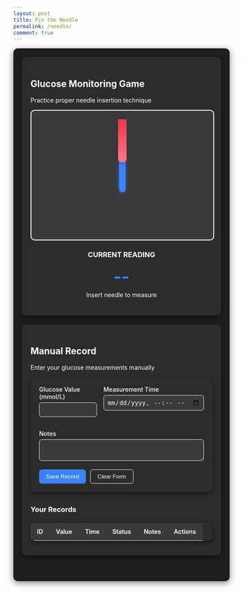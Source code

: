 ```yaml
---
layout: post
title: Pin the Needle
permalink: /needle/
comment: true
---
```

<style>
  /* 保持原有样式不变 */
  .container {
    max-width: 1200px;
    margin: 0 auto;
    padding: 20px;
    background-color: #1e1e1e;
    color: #ffffff;
    border-radius: 10px;
    box-shadow: 0 4px 15px rgba(0, 0, 0, 0.5);
  }
  
  .game-section {
    display: flex;
    gap: 20px;
    margin-bottom: 40px;
    flex-wrap: wrap;
  }
  
  .game-panel {
    flex: 1;
    background: #2c2c2c;
    border-radius: 10px;
    padding: 20px;
    box-shadow: 0 4px 10px rgba(0, 0, 0, 0.5);
    color: #ffffff;
  }
  
  .arm-simulator {
    position: relative;
    width: 100%;
    height: 300px;
    background-color: #3a3a3a;
    border-radius: 10px;
    margin-bottom: 20px;
    overflow: hidden;
    touch-action: none;
    border: 2px solid #ffffff;
  }
  
  .vein-target {
    position: absolute;
    width: 15px;
    height: 80px;
    background-color: #3a86ff;
    left: 50%;
    top: 50%;
    transform: translate(-50%, -50%);
    border-radius: 8px;
    box-shadow: 0 0 10px rgba(58, 134, 255, 0.6);
  }
  
  .needle {
    position: absolute;
    width: 20px;
    height: 100px;
    background: linear-gradient(to bottom, #e63946, #ff758f);
    cursor: grab;
    top: 20px;
    left: 50%;
    transform: translateX(-50%);
    border-radius: 0 0 8px 8px;
    z-index: 10;
    box-shadow: 0 4px 10px rgba(0, 0, 0, 0.2);
    transition: transform 0.1s;
    touch-action: none;
  }
  
  .game-result {
    text-align: center;
    margin: 20px 0;
    color: #ffffff;
  }
  
  .glucose-value {
    font-size: 2.5rem;
    font-weight: bold;
    color: #3b82f6;
    margin: 10px 0;
  }
  
  .status-normal { color: #10b981; }
  .status-high { color: #f59e0b; }
  .status-low { color: #ef4444; }
  
  .record-form {
    background: #2c2c2c;
    border-radius: 10px;
    padding: 20px;
    box-shadow: 0 4px 10px rgba(0, 0, 0, 0.5);
    margin-bottom: 30px;
    color: #ffffff;
  }
  
  .form-grid {
    display: grid;
    grid-template-columns: 1fr 1fr;
    gap: 15px;
    margin-bottom: 15px;
  }
  
  .form-group {
    margin-bottom: 15px;
  }
  
  .form-group label {
    display: block;
    margin-bottom: 5px;
    font-weight: 500;
  }
  
  .form-control {
    width: 100%;
    padding: 8px;
    border: 1px solid #e2e8f0;
    border-radius: 6px;
    font-size: 14px;
    background-color: #3a3a3a;
    color: #ffffff;
  }
  
  .form-actions {
    display: flex;
    gap: 10px;
    margin-top: 20px;
  }
  
  .btn {
    padding: 8px 16px;
    border-radius: 6px;
    font-weight: 500;
    cursor: pointer;
    transition: all 0.2s;
  }
  
  .btn-primary {
    background: #3b82f6;
    color: white;
    border: none;
  }
  
  .btn-outline {
    background: #2c2c2c;
    border: 1px solid #e2e8f0;
    color: #ffffff;
  }
  
  .records-table {
    width: 100%;
    border-collapse: collapse;
    margin-top: 20px;
    font-size: 14px;
    background: #2c2c2c;
    border-radius: 10px;
    overflow: hidden;
    box-shadow: 0 4px 10px rgba(0, 0, 0, 0.5);
    color: #ffffff;
  }
  
  .records-table th {
    background: #3a3a3a;
    padding: 12px 15px;
    text-align: left;
    border-bottom: 1px solid #e2e8f0;
    font-weight: 600;
  }
  
  .records-table td {
    padding: 12px 15px;
    border-bottom: 1px solid #f1f5f9;
  }
  
  .table-actions {
    display: flex;
    gap: 8px;
  }
  
  .action-btn {
    padding: 4px 8px;
    border-radius: 4px;
    font-size: 12px;
    cursor: pointer;
    border: none;
  }
  
  .edit-btn {
    background: #e0f2fe;
    color: #0369a1;
  }
  
  .delete-btn {
    background: #fee2e2;
    color: #b91c1c;
  }
</style>

<div class="container">
  <div class="game-section">
    <div class="game-panel">
      <h2>Glucose Monitoring Game</h2>
      <p>Practice proper needle insertion technique</p>
      
  <div class="arm-simulator" id="arm-simulator">
        <div class="vein-target"></div>
        <div class="needle" id="needle"></div>
      </div>
      
  <div class="game-result">
        <h3>CURRENT READING</h3>
        <div class="glucose-value" id="glucose-value">--</div>
        <div id="glucose-status">Insert needle to measure</div>
        <div id="feedback" style="display: none; margin-top: 10px; padding: 8px; border-radius: 4px;"></div>
      </div>
    </div>
    
  <div class="game-panel">
      <h2>Manual Record</h2>
      <p>Enter your glucose measurements manually</p>
      
  <form id="glucose-form" class="record-form">
        <input type="hidden" id="record-id" value="">
        
  <div class="form-grid">
          <div class="form-group">
            <label for="manual-glucose">Glucose Value (mmol/L)</label>
            <input type="number" step="0.1" class="form-control" id="manual-glucose" required min="1" max="30">
          </div>
          
  <div class="form-group">
            <label for="manual-time">Measurement Time</label>
            <input type="datetime-local" class="form-control" id="manual-time" required>
          </div>
        </div>
        
  <div class="form-group">
          <label for="manual-notes">Notes</label>
          <textarea class="form-control" id="manual-notes" rows="2"></textarea>
        </div>
        
  <div class="form-actions">
          <button type="submit" class="btn btn-primary" id="save-btn">Save Record</button>
          <button type="button" class="btn btn-outline" id="clear-btn">Clear Form</button>
        </div>
      </form>
      
  <h3>Your Records</h3>
      <table class="records-table" id="records-table">
        <thead>
          <tr>
            <th>ID</th>
            <th>Value</th>
            <th>Time</th>
            <th>Status</th>
            <th>Notes</th>
            <th>Actions</th>
          </tr>
        </thead>
        <tbody>
          <!-- Records will be added here dynamically -->
        </tbody>
      </table>
    </div>
  </div>
</div>

<script type="module">
    import { pythonURI, fetchOptions } from '{{site.baseurl}}/assets/js/api/config.js';
    const API_BASE_URL = pythonURI + '/glucose';

    // ==================== 游戏逻辑 ====================
    const needle = document.getElementById('needle');
    const vein = document.querySelector('.vein-target');
    const armSimulator = document.getElementById('arm-simulator');
    const feedback = document.getElementById('feedback');
    const glucoseValue = document.getElementById('glucose-value');
    const glucoseStatus = document.getElementById('glucose-status');
    
    let isDragging = false;
    let offsetX, offsetY;
    
    needle.addEventListener('mousedown', startDrag);
    needle.addEventListener('touchstart', startDrag);
    
    document.addEventListener('mousemove', drag);
    document.addEventListener('touchmove', drag);
    
    document.addEventListener('mouseup', endDrag);
    document.addEventListener('touchend', endDrag);
    
    function startDrag(e) {
        isDragging = true;
        const rect = needle.getBoundingClientRect();
        
        if (e.type === 'mousedown') {
            offsetX = e.clientX - rect.left;
            offsetY = e.clientY - rect.top;
        } else if (e.type === 'touchstart') {
            e.preventDefault();
            offsetX = e.touches[0].clientX - rect.left;
            offsetY = e.touches[0].clientY - rect.top;
        }
        
        needle.style.cursor = 'grabbing';
        needle.style.opacity = '0.8';
    }
    
    function drag(e) {
        if (!isDragging) return;
        
        e.preventDefault();
        const armRect = armSimulator.getBoundingClientRect();
        let clientX, clientY;
        
        if (e.type === 'mousemove') {
            clientX = e.clientX;
            clientY = e.clientY;
        } else if (e.type === 'touchmove') {
            clientX = e.touches[0].clientX;
            clientY = e.touches[0].clientY;
        }
        
        let newLeft = clientX - armRect.left - offsetX;
        let newTop = clientY - armRect.top - offsetY;
        
        newLeft = Math.max(0, Math.min(newLeft, armRect.width - needle.offsetWidth));
        newTop = Math.max(0, Math.min(newTop, armRect.height - needle.offsetHeight));
        
        needle.style.left = `${newLeft}px`;
        needle.style.top = `${newTop}px`;
    }
    
    function endDrag(e) {
        if (!isDragging) return;
        isDragging = false;
        needle.style.cursor = 'grab';
        needle.style.opacity = '1';
        
        if (isColliding(needle.getBoundingClientRect(), vein.getBoundingClientRect())) {
            handleSuccess();
        } else {
            handleError();
        }
    }
    
    function isColliding(rect1, rect2) {
        const center1 = {
            x: rect1.left + rect1.width / 2,
            y: rect1.top + rect1.height / 2
        };
        
        const center2 = {
            x: rect2.left + rect2.width / 2,
            y: rect2.top + rect2.height / 2
        };
        
        return (
            Math.abs(center1.x - center2.x) < rect2.width / 2 &&
            Math.abs(center1.y - center2.y) < rect2.height / 2
        );
    }
    
    function handleSuccess() {
        const glucose = generateGlucoseReading();
        const status = getGlucoseStatus(glucose);
        
        glucoseValue.textContent = `${glucose} mmol/L`;
        glucoseStatus.textContent = status;
        glucoseStatus.className = `status-${status.toLowerCase()}`;
        
        feedback.textContent = 'Measurement successful!';
        feedback.className = 'feedback-success';
        feedback.style.display = 'block';
        
        setTimeout(() => {
            feedback.style.display = 'none';
        }, 3000);
    }
    
    function handleError() {
        feedback.textContent = 'Please aim for the blue vein area';
        feedback.className = 'feedback-error';
        feedback.style.display = 'block';
        
        setTimeout(() => {
            feedback.style.display = 'none';
        }, 2000);
    }
    
    function generateGlucoseReading() {
        if (Math.random() < 0.7) {
            return (4 + Math.random() * 3.8).toFixed(1);
        } else {
            return Math.random() < 0.5 
                ? (2 + Math.random() * 2).toFixed(1)
                : (7.8 + Math.random() * 5).toFixed(1);
        }
    }
    
    function getGlucoseStatus(glucose) {
        glucose = parseFloat(glucose);
        if (glucose < 4) return 'Low';
        if (glucose > 7.8) return 'High';
        return 'Normal';
    }

    // ==================== CRUD 操作 ====================
    window.fetchGlucoseRecords = async function() {
        try {
            const response = await fetch(`${API_BASE_URL}/`, {
                ...fetchOptions,
                headers: {
                    ...fetchOptions.headers,
                    'Authorization': `Bearer ${localStorage.getItem('token') || ''}`
                }
            });
            
            if (!response.ok) {
                throw new Error('Failed to fetch records: ' + response.statusText);
            }
            
            const records = await response.json();
            displayRecords(records);
        } catch (error) {
            console.error('Error fetching records:', error);
            document.getElementById('error-message').innerText = 'Error fetching records.';
            document.getElementById('error-message').style.display = 'block';
        }
    }

    window.createGlucoseRecord = async function(recordData) {
        try {
            const response = await fetch(`${API_BASE_URL}/`, {
                method: 'POST',
                ...fetchOptions,
                headers: {
                    ...fetchOptions.headers,
                    'Authorization': `Bearer ${localStorage.getItem('token') || ''}`
                },
                body: JSON.stringify(recordData)
            });
            
            if (!response.ok) {
                throw new Error('Failed to create record: ' + response.statusText);
            }
            
            return await response.json();
        } catch (error) {
            console.error('Error creating record:', error);
            throw error;
        }
    }

    window.updateGlucoseRecord = async function(id, recordData) {
        try {
            const response = await fetch(`${API_BASE_URL}/${id}`, {
                method: 'PUT',
                ...fetchOptions,
                headers: {
                    ...fetchOptions.headers,
                    'Authorization': `Bearer ${localStorage.getItem('token') || ''}`
                },
                body: JSON.stringify(recordData)
            });
            
            if (!response.ok) {
                throw new Error('Failed to update record: ' + response.statusText);
            }
            
            return await response.json();
        } catch (error) {
            console.error('Error updating record:', error);
            throw error;
        }
    }

    window.deleteGlucoseRecord = async function(id) {
        try {
            const response = await fetch(`${API_BASE_URL}/${id}`, {
                method: 'DELETE',
                ...fetchOptions,
                headers: {
                    ...fetchOptions.headers,
                    'Authorization': `Bearer ${localStorage.getItem('token') || ''}`
                }
            });
            
            if (!response.ok) {
                throw new Error('Failed to delete record: ' + response.statusText);
            }
            
            return await response.json();
        } catch (error) {
            console.error('Error deleting record:', error);
            throw error;
        }
    }

    // ==================== UI 操作 ====================
    let currentEditId = null;
    const form = document.getElementById('glucose-form');
    const recordIdInput = document.getElementById('record-id');
    const glucoseInput = document.getElementById('manual-glucose');
    const timeInput = document.getElementById('manual-time');
    const notesInput = document.getElementById('manual-notes');
    const saveBtn = document.getElementById('save-btn');
    const clearBtn = document.getElementById('clear-btn');
    const recordsTable = document.getElementById('records-table').querySelector('tbody');

    // 初始化
    window.fetchGlucoseRecords();
    timeInput.value = new Date().toISOString().slice(0, 16);

    // 显示记录
    function displayRecords(records) {
        recordsTable.innerHTML = '';
        
        const sortedRecords = [...records].sort((a, b) => new Date(b.time) - new Date(a.time));
        
        sortedRecords.forEach(record => {
            const row = recordsTable.insertRow();
            
            row.innerHTML = `
                <td>${record.id.slice(-4)}</td>
                <td>${record.value} mmol/L</td>
                <td>${formatDateTime(record.time)}</td>
                <td><span class="status-${record.status.toLowerCase()}">${record.status}</span></td>
                <td>${record.notes || '-'}</td>
                <td class="table-actions">
                    <button class="action-btn edit-btn" data-id="${record.id}">Edit</button>
                    <button class="action-btn delete-btn" data-id="${record.id}">Delete</button>
                </td>
            `;
        });
        
        // 添加事件监听器
        document.querySelectorAll('.edit-btn').forEach(btn => {
            btn.addEventListener('click', () => editRecordHandler(btn.dataset.id));
        });
        
        document.querySelectorAll('.delete-btn').forEach(btn => {
            btn.addEventListener('click', () => deleteRecordHandler(btn.dataset.id));
        });
    }

    // 格式化日期时间
    function formatDateTime(datetimeStr) {
        if (!datetimeStr) return '-';
        const dt = new Date(datetimeStr);
        return dt.toLocaleString();
    }

    // 编辑记录处理
    async function editRecordHandler(id) {
        try {
            const response = await fetch(`${API_BASE_URL}/${id}`, {
                ...fetchOptions,
                headers: {
                    ...fetchOptions.headers,
                    'Authorization': `Bearer ${localStorage.getItem('token') || ''}`
                }
            });
            
            if (!response.ok) {
                throw new Error('Failed to fetch record');
            }
            
            const record = await response.json();
            
            currentEditId = record.id;
            recordIdInput.value = record.id;
            glucoseInput.value = record.value;
            timeInput.value = record.time.slice(0, 16);
            notesInput.value = record.notes || '';
            saveBtn.textContent = 'Update Record';
            
            form.scrollIntoView({ behavior: 'smooth' });
        } catch (error) {
            console.error('Error fetching record:', error);
            alert('Failed to load record for editing.');
        }
    }

    // 删除记录处理
    async function deleteRecordHandler(id) {
        if (confirm('Are you sure you want to delete this record?')) {
            try {
                await window.deleteGlucoseRecord(id);
                await window.fetchGlucoseRecords();
            } catch (error) {
                console.error('Error deleting record:', error);
                alert('Failed to delete record.');
            }
        }
    }

    // 表单提交
    form.addEventListener('submit', async (e) => {
        e.preventDefault();
        
        const recordData = {
            value: parseFloat(glucoseInput.value),
            time: timeInput.value,
            notes: notesInput.value
        };
        
        try {
            if (currentEditId) {
                await window.updateGlucoseRecord(currentEditId, recordData);
            } else {
                await window.createGlucoseRecord(recordData);
            }
            await window.fetchGlucoseRecords();
            resetForm();
        } catch (error) {
            console.error('Error saving record:', error);
            alert('Failed to save record. Please try again.');
        }
    });

    // 清除表单
    function resetForm() {
        currentEditId = null;
        form.reset();
        saveBtn.textContent = 'Save Record';
        timeInput.value = new Date().toISOString().slice(0, 16);
    }

    clearBtn.addEventListener('click', resetForm);
</script>
